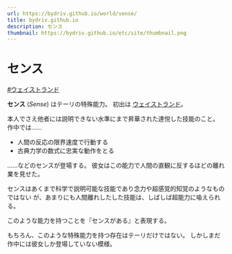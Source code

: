```yaml
---
url: https://bydriv.github.io/world/sense/
title: bydriv.github.io
description: センス
thumbnail: https://bydriv.github.io/etc/site/thumbnail.png
---
```


# センス

[#ウェイストランド](/literature/innocent-sense/wasteland)

**センス** (*Sense*) はテーリの特殊能力。
初出は [ウェイストランド](/literature/innocent-sense/wasteland)。

本人でさえ他者には説明できない水準にまで昇華された達悦した技能のこと。
作中では……

- 人間の反応の限界速度で行動する
- 古典力学の数式に忠実な動作をとる

……などのセンスが登場する。
彼女はこの能力で人間の直観に反するほどの離れ業を見せた。

センスはあくまで科学で説明可能な技能であり念力や超感覚的知覚のようなものではない
が、あまりにも人間離れしたした技能は、しばしば超能力に喩えられる。

このような能力を持つことを『センスがある』と表現する。

もちろん、このような特殊能力を持つ存在はテーリだけではない。
しかしまだ作中には彼女しか登場していない模様。
